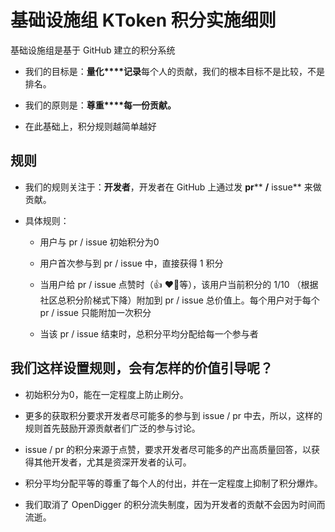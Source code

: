 # 基础设施组 KToken 积分实施细则

基础设施组是基于 GitHub 建立的积分系统

- 我们的目标是：**量化****记录**每个人的贡献，我们的根本目标不是比较，不是排名。

- 我们的原则是：**尊重****每一份贡献。**

- 在此基础上，积分规则越简单越好

## 规则

- 我们的规则关注于：**开发者**，开发者在 GitHub 上通过发 **pr**** ****/**** issue** 来做贡献。

- 具体规则：

    - 用户与 pr / issue 初始积分为0

    - 用户首次参与到 pr / issue 中，直接获得 1 积分

    - 当用户给 pr / issue 点赞时（👍 ❤️🚀等），该用户当前积分的 1/10 （根据社区总积分阶梯式下降）附加到 pr / issue 总价值上。每个用户对于每个 pr / issue 只能附加一次积分

    - 当该 pr / issue 结束时，总积分平均分配给每一个参与者

## 我们这样设置规则，会有怎样的价值引导呢？

- 初始积分为0，能在一定程度上防止刷分。

- 更多的获取积分要求开发者尽可能多的参与到 issue / pr 中去，所以，这样的规则首先鼓励开源贡献者们广泛的参与讨论。

- issue / pr 的积分来源于点赞，要求开发者尽可能多的产出高质量回答，以获得其他开发者，尤其是资深开发者的认可。

- 积分平均分配平等的尊重了每个人的付出，并在一定程度上抑制了积分爆炸。

- 我们取消了 OpenDigger 的积分流失制度，因为开发者的贡献不会因为时间而流逝。

